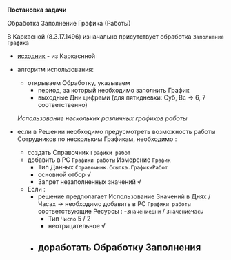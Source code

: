 
####
**Постановка задачи**

Обработка Заполнение Графика (Работы)

 В Каркасной  (8.3.17.1496) изначально присутствует обработка `Заполнение Графика`

- [исходник](https://github.com/alex-dev-2020/SpecPlatform/commit/b10eded8445807c2fec3b33b054d7a52be1b5651) -  из Каркаснной

 -  алгоритм  использования:
    - открываем Обработку, указываем
        - период, за который необходимо заполнить График 
        - выходные Дни цифрами (для пятидневки:  Суб, Вс → 6, 7  соответственно)

    *Использование нескольких  различных графиков работы* 

- если в Решении необходимо предусмотреть  возможность работы Сотрудников по  нескольким Графикам,  необходимо :
    -  создать  Справочник `Графики работ`
    -  добавить  в РС `Графики работы` Измерение `График`
        - Тип Данных `Справочник.Ссылка.ГрафикиРабот`
        - основной отбор √
        - Запрет незаполненных значений √
    - Если :
        -  решение предполагает Использование Значений в Днях / Часах  →  необходимо добавить в РС `Графики работы` соответствующие Ресурсы :
            -`ЗначениеДни`  / `ЗначениеЧасы`
            - Тип `Число`  5 / 2
            - неотрицательное √ 
        - доработать Обработку Заполнения
            -      

